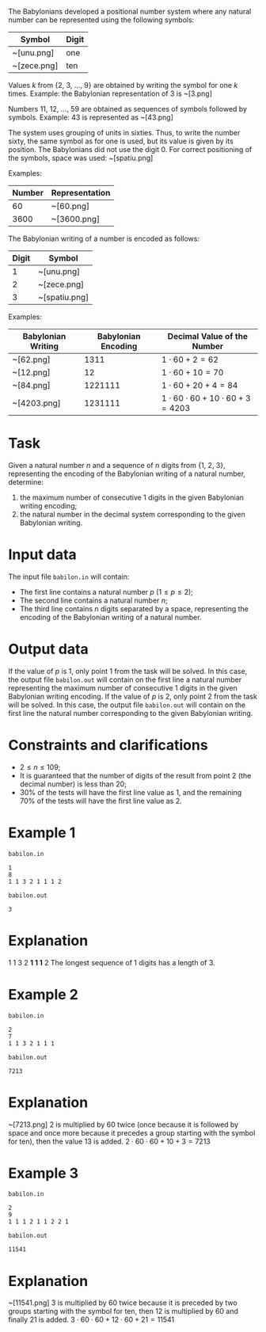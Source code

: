 The Babylonians developed a positional number system where any natural number can be represented using the following symbols:

| Symbol | Digit  |
| ------ | ------ |
| ~[unu.png] | one   |
| ~[zece.png] | ten   |

Values $k$ from {$2$, $3$, $\dots$, $9$} are obtained by writing the symbol for one $k$ times.
Example: the Babylonian representation of $3$ is
~[3.png]

Numbers $11$, $12$, $\dots$, $59$ are obtained as sequences of symbols followed by symbols.
Example: $43$ is represented as
~[43.png]

The system uses grouping of units in sixties. Thus, to write the number sixty, the same symbol as for one is used, but its value is given by its position.
The Babylonians did not use the digit $0$. For correct positioning of the symbols, space was used:
~[spatiu.png]

Examples:

| Number | Representation |
| ------ | ------------- |
| $60$   | ~[60.png]      |
| $3600$ | ~[3600.png]    |

The Babylonian writing of a number is encoded as follows:

| Digit | Symbol      |
| ----- | ----------- |
| $1$   | ~[unu.png]  |
| $2$   | ~[zece.png] |
| $3$   | ~[spatiu.png] | 

Examples:

| Babylonian Writing | Babylonian Encoding | Decimal Value of the Number       |
| ------------------ | ------------------- | --------------------------------- |
| ~[62.png]          | $1311$              | $1 \cdot 60 + 2 = 62$             |
| ~[12.png]          | $12$                | $1 \cdot 60 + 10 = 70$            |
| ~[84.png]          | $1221111$           | $1 \cdot 60 + 20 + 4 = 84$        |
| ~[4203.png]        | $1231111$           | $1 \cdot 60 \cdot 60 + 10 \cdot 60 + 3 = 4203$ |

# Task

Given a natural number $n$ and a sequence of $n$ digits from {$1$, $2$, $3$}, representing the encoding of the Babylonian writing of a natural number, determine:

1. the maximum number of consecutive $1$ digits in the given Babylonian writing encoding;
2. the natural number in the decimal system corresponding to the given Babylonian writing.

# Input data

The input file `babilon.in` will contain:

* The first line contains a natural number $p$ ($1 \leq p \leq 2$);
* The second line contains a natural number $n$;
* The third line contains $n$ digits separated by a space, representing the encoding of the Babylonian writing of a natural number.

# Output data

If the value of $p$ is $1$, only point $1$ from the task will be solved. In this case, the output file `babilon.out` will contain on the first line a natural number representing the maximum number of consecutive $1$ digits in the given Babylonian writing encoding.
If the value of $p$ is $2$, only point $2$ from the task will be solved. In this case, the output file `babilon.out` will contain on the first line the natural number corresponding to the given Babylonian writing.

# Constraints and clarifications

* $2 \leq n \leq 109$;
* It is guaranteed that the number of digits of the result from point $2$ (the decimal number) is less than $20$;
* $30\%$ of the tests will have the first line value as $1$, and the remaining $70\%$ of the tests will have the first line value as $2$.

# Example 1

`babilon.in`
```
1
8
1 1 3 2 1 1 1 2
```

`babilon.out`
```
3
```

# Explanation

$1 \  1 \  3 \  2$ **1 1 1** $2$
The longest sequence of $1$ digits has a length of $3$.

# Example 2

`babilon.in`
```
2
7
1 1 3 2 1 1 1
```

`babilon.out`
```
7213
```

# Explanation

~[7213.png]
$2$ is multiplied by $60$ twice (once because it is followed by space and once more because it precedes a group starting with the symbol for ten), then the value $13$ is added.
$2 \cdot 60 \cdot 60 + 10 + 3 = 7213$

# Example 3

`babilon.in`
```
2
9
1 1 1 2 1 1 2 2 1
```

`babilon.out`
```
11541
```

# Explanation

~[11541.png]
$3$ is multiplied by $60$ twice because it is preceded by two groups starting with the symbol for ten, then $12$ is multiplied by $60$ and finally $21$ is added.
$3 \cdot 60 \cdot 60 + 12 \cdot 60 + 21 = 11541$